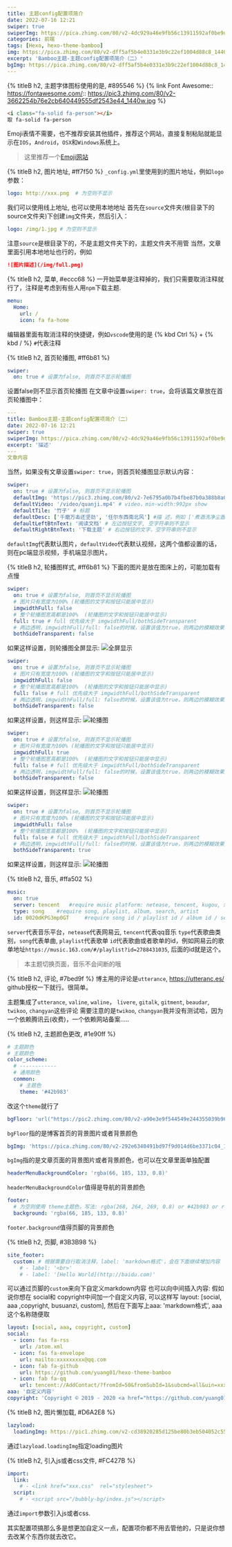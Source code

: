 ```yaml
---
title: 主题config配置项简介
date: 2022-07-16 12:21
swiper: true
swiperImg: https://pica.zhimg.com/80/v2-4dc929a46e9fb56c13911592af0be9dc_1440w.jpg?source=1940ef5c
categories: 前端
tags: [Hexo, hexo-theme-bamboo]
img: https://pica.zhimg.com/80/v2-dff5af5b4e0331e3b9c22ef1004d88c8_1440w.jpg
excerpt: 'Bamboo主题-主题config配置项简介（二）'
bgImg: https://pica.zhimg.com/80/v2-dff5af5b4e0331e3b9c22ef1004d88c8_1440w.jpg
---
```

{% titleB h2, 主题字体图标使用的是, #895546 %}
{% link Font Awesome:: https://fontawesome.com/:: https://pic3.zhimg.com/80/v2-3662254b76e2cb640449555df2543e44_1440w.jpg %}

``` html
<i class="fa-solid fa-person"></i>
取 fa-solid fa-person
```

Emoji表情不需要，也不推荐安装其他插件，推荐这个网站，直接复制粘贴就能显示在`IOS`，`Android`，`OSX`和`Windows`系统上。
> 这里推荐一个[Emoji网站](https://copy.emojiall.com/zh-hans/)

{% titleB h2, 图片地址, #ff7f50 %}
`_config.yml`里使用到的图片地址，例如`logo`参数：
``` yaml
logo: http://xxx.png  # 为空则不显示
```
我们可以使用线上地址, 也可以使用本地地址
首先在`source`文件夹(根目录下的source文件夹)下创建`img`文件夹，然后引入：
``` yaml
logo: /img/1.jpg # 为空则不显示
```
注意`source`是根目录下的，不是主题文件夹下的，主题文件夹不用管
当然，文章里面引用本地地址也行的，例如
``` md
![图片描述](/img/full.png)
```

{% titleB h2, 菜单, #eccc68 %}
一开始菜单是注释掉的，我们只需要取消注释就行了，注释是考虑到有些人用`npm`下载主题.
``` yaml
menu:
  Home:
    url: /
    icon: fa fa-home
```
编辑器里面有取消注释的快捷键，例如`vscode`使用的是  {% kbd Ctrl %} + {% kbd / %}
`#`代表注释

{% titleB h2, 首页轮播图, #ff6b81 %}
``` yaml
swiper:
  on: true # 设置为false, 则首页不显示轮播图
```
设置false则不显示首页轮播图
在文章中设置`swiper: true`，会将该篇文章放在首页轮播图中：
``` yaml
---
title: Bamboo主题-主题config配置项简介（二）
date: 2022-07-16 12:21
swiper: true
swiperImg: https://pica.zhimg.com/80/v2-4dc929a46e9fb56c13911592af0be9dc_1440w.jpg?source=1940ef5c
excerpt: '描述'
---
文章内容
```
当然，如果没有文章设置`swiper: true`，则首页轮播图显示默认内容：
``` yaml
swiper:
  on: true # 设置为false, 则首页不显示轮播图
  defaultImg: 'https://pic3.zhimg.com/80/v2-7e6795a0b7b4fbe87b0a388b8a052f78_1440w.jpg' # 图片，没有则随机选取
  defaultVideo: '/video/quanji.mp4' # video，min-width:992px show
  defaultTile: '竹子' # 标题
  defaultDesc: ['千磨万击还坚劲', '任尔东西南北风'] #描 述，例如 ['煮酒洗净尘嚣，论知交', '万般付之一笑，共偕老']
  defaultLeftBtnText: '阅读文档' # 左边按钮文字, 空字符串则不显示
  defaultRightBtnText: '下载主题' # 右边按钮的文字，空字符串则不显示
```
`defaultImg`代表默认图片，`defaultVideo`代表默认视频，这两个值都设置的话，则在pc端显示视频，手机端显示图片。

{% titleB h2, 轮播图样式, #ff6b81 %}
下面的图片是放在图床上的，可能加载有点慢
``` yaml
swiper:
  on: true # 设置为false, 则首页不显示轮播图
  # 图片只有宽度为100% (轮播图的文字和按钮只能居中显示)
  imgwidthFull: false
  # 整个轮播图宽高都是100%  (轮播图的文字和按钮只能居中显示)
  full: true # full 优先级大于 imgwidthFull/bothSideTransparent
  # 两边透明，imgwidthFull/full: false的时候，设置该值为true，则两边的模糊效果为透明
  bothSideTransparent: false
```
如果这样设置，则轮播图全屏显示:
![全屏显示](https://pic1.zhimg.com/80/v2-4ece87ab462f56348c4c811ce92b45e0_1440w.webp)

``` yaml
swiper:
  on: true # 设置为false, 则首页不显示轮播图
  # 图片只有宽度为100% (轮播图的文字和按钮只能居中显示)
  imgwidthFull: false
  # 整个轮播图宽高都是100%  (轮播图的文字和按钮只能居中显示)
  full: false # full 优先级大于 imgwidthFull/bothSideTransparent
  # 两边透明，imgwidthFull/full: false的时候，设置该值为true，则两边的模糊效果为透明
  bothSideTransparent: false
```
如果这样设置，则这样显示:
![轮播图](https://pic4.zhimg.com/80/v2-1dd554903686109133be658b11aa23cf_1440w.webp)

``` yaml
swiper:
  on: true # 设置为false, 则首页不显示轮播图
  # 图片只有宽度为100% (轮播图的文字和按钮只能居中显示)
  imgwidthFull: true
  # 整个轮播图宽高都是100%  (轮播图的文字和按钮只能居中显示)
  full: false # full 优先级大于 imgwidthFull/bothSideTransparent
  # 两边透明，imgwidthFull/full: false的时候，设置该值为true，则两边的模糊效果为透明
  bothSideTransparent: false
```
如果这样设置，则这样显示:
![轮播图](https://pic4.zhimg.com/80/v2-85a8cebd321b95b1a93bbe888d4e29ef_1440w.webp)


``` yaml
swiper:
  on: true # 设置为false, 则首页不显示轮播图
  # 图片只有宽度为100% (轮播图的文字和按钮只能居中显示)
  imgwidthFull: false
  # 整个轮播图宽高都是100%  (轮播图的文字和按钮只能居中显示)
  full: false # full 优先级大于 imgwidthFull/bothSideTransparent
  # 两边透明，imgwidthFull/full: false的时候，设置该值为true，则两边的模糊效果为透明
  bothSideTransparent: true
```
如果这样设置，则这样显示:
![轮播图](https://pic2.zhimg.com/80/v2-f7b6bc9b3d803dcffb839c690fbab795_1440w.webp)

{% titleB h2, 音乐, #ffa502 %}
``` yaml
music:
  on: true
  server: tencent   #require music platform: netease, tencent, kugou, xiami, baidu
  type: song    #require song, playlist, album, search, artist
  id: 0020dKPG3mp0GT     #require song id / playlist id / album id / search keyword
```
`server`代表音乐平台，`netease`代表网易云, `tencent`代表qq音乐
`type`代表歌曲类别，`song`代表单曲, `playlist`代表歌单
`id`代表歌曲或者歌单的id，例如网易云的歌单地址`https://music.163.com/#/playlist?id=2788431035`, 后面的id就是这个。

> 本主题切换页面，音乐不会间断的哦

{% titleB h2, 评论, #7bed9f %}
博主用的评论是`utterance`, https://utteranc.es/ github授权一下就行。很简单。

主题集成了`utterance`, `valine`, `waline`， `livere`, `gitalk`, `gitment`, `beaudar`, `twikoo`, `changyan`这些评论
需要注意的是`twikoo`, `changyan`我并没有测试哈，因为一个依赖腾讯云(收费)，一个依赖网站备案.....

{% titleB h2, 主题颜色更改, #1e90ff %}
``` yaml
# 主题颜色
# 主题颜色
color_scheme:
  # ------------
  # 通用颜色
  common:
    # 主题色
    theme: '#42b983'
```
改这个`theme`就行了

``` yaml
bgFloor: 'url("https://pic2.zhimg.com/80/v2-a90e3e9f544549e244355039b96bd606_1440w.jpg")
```
`bgFloor`指的是博客首页的背景图片或者背景颜色

``` yaml
bgImg: 'https://pica.zhimg.com/80/v2-292e6340491bd97f9d014d6be3371c04_1440w.jpg'
```
`bgImg`指的是文章页面的背景图片或者背景颜色，也可以在文章里面单独配置

``` yaml
headerMenuBackgroundColor: 'rgba(66, 185, 133, 0.8)'
```

`headerMenuBackgroundColor`值得是导航的背景颜色

``` yaml
footer:
  # 为空则使用 theme主题色，写法: rgba(268, 264, 269, 0.8) or #42b983 or red or 也可以是渐变颜色 linear-gradient(45deg, #ff9a9e 0%, #fad0c4 99%, #fad0c4 100%) or 也可以是url("图片地址")
  background: 'rgba(66, 185, 133, 0.8)' 
```
`footer.background`值得页脚的背景颜色

{% titleB h2, 页脚, #3B3B98 %}
``` yaml
site_footer:
  custom: # 根据需要自行取消注释，label: 'markdown格式'，会在下面继续增加内容
    # - label: '<br>'
    # - label: '[Hello World](http://baidu.com)'
```
可以通过页脚的`custom`来向下自定义markdown内容
也可以向中间插入内容:
假如说你想在 social和 copyright中间加一个自定义内容, 可以这样写 layout: [social, aaa ,copyright, busuanzi, custom], 然后在下面写上aaa: 'markdown格式', aaa这个名称随便取
``` yaml
layout: [social, aaa, copyright, custom]
social:
  - icon: fas fa-rss
    url: /atom.xml
  - icon: fas fa-envelope
    url: mailto:xxxxxxxxx@qq.com
  - icon: fab fa-github
    url: https://github.com/yuang01/hexo-theme-bamboo
  - icon: fab fa-qq
    url: tencent://AddContact/?fromId=50&fromSubId=1&subcmd=all&uin=xxxxxxxxx
aaa: '自定义内容'
copyright: 'Copyright © 2019 - 2020 <a href="https://github.com/yuang01">yuang01</a> | Powered by <a href="https://hexo.io/zh-cn/docs/">Hexo</a> | Theme <a href="https://github.com/yuang01/theme">Bamboo</a> '
```

{% titleB h2, 图片懒加载, #D6A2E8 %}
``` yaml
lazyload:
  loadingImg: https://pic1.zhimg.com/v2-cd38920285d125be80b3eb504052c550_b.webp
```
通过`lazyload.loadingImg`指定loading图片

{% titleB h2, 引入js或者css文件, #FC427B %}

``` yaml
import:
  link:
    # - <link href="xxx.css"  rel="stylesheet">
  script: 
    # - <script src="/bubbly-bg/index.js"></script>
```
通过`import`参数引入js或者css.

其实配置项搞那么多是想更加自定义一点，配置项你都不用去管他的，只是说你想去改某个东西你就去改它。
